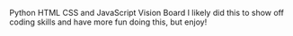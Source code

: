 Python HTML CSS and JavaScript Vision Board
I likely did this to show off coding skills and have more fun doing this, but enjoy!